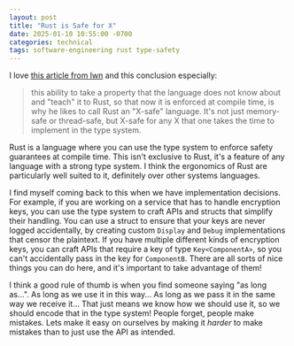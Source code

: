 ```yaml
---
layout: post
title: "Rust is Safe for X"
date: 2025-01-10 10:55:00 -0700
categories: technical
tags: software-engineering rust type-safety 
---
```


I love [this article from lwn](https://lwn.net/Articles/995814/) and this conclusion especially: 
> this ability to take a property that the language does not know about and "teach" it to Rust, so that now it is enforced at compile time, is why he likes to call Rust an "X-safe" language. It's not just memory-safe or thread-safe, but X-safe for any X that one takes the time to implement in the type system.

<!--more-->

Rust is a language where you can use the type system to enforce safety guarantees at compile time. This isn't exclusive to Rust, it's a feature of any language with a strong type system. I think the ergonomics of Rust are particularly well suited to it, definitely over other systems languages.

I find myself coming back to this when we have implementation decisions. For example, if you are working on a service that has to handle encryption keys, you can use the type system to craft APIs and structs that simplify their handling. You can use a struct to ensure that your keys are never logged accidentally, by creating custom `Display` and `Debug` implementations that censor the plaintext. If you have multiple different kinds of encryption keys, you can craft APIs that require a key of type `Key<ComponentA>`, so you can't accidentally pass in the key for `ComponentB`. There are all sorts of nice things you can do here, and it's important to take advantage of them! 

I think a good rule of thumb is when you find someone saying "as long as...". As long as we use it in this way... As long as we pass it in the same way we receive it... That just means we know how we should use it, so we should encode that in the type system! People forget, people make mistakes. Lets make it easy on ourselves by making it _harder_ to make mistakes than to just use the API as intended. 